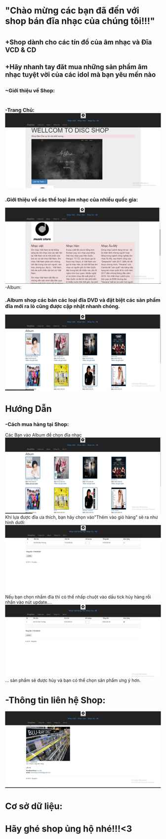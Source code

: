 <h1>"Chào mừng các bạn đã đến với shop bán đĩa nhạc của chúng tôi!!!"<h1>
<h2>+Shop dành cho các tín đồ của âm nhạc và Đĩa VCD & CD<h2>
<h2>+Hãy nhanh tay đăt mua những sản phẩm âm nhạc tuyệt vời của các idol mà bạn yêu mến nào<h2>
<h3>~Giới thiệu về Shop:<h3><br>
-Trang Chủ:<br>
<img src="anh1.jpg" />
<h3>.Giới thiệu về các thể loại âm nhạc của nhiều quốc gia:</h3>
<img src="anh2.jpg" />
-Album:
<h3>.Album shop các bán các loại đĩa DVD và đặt biệt các sản phẩm đĩa mới ra lò cũng được cập nhật nhanh chóng.</h3>
<img src="anh3.jpg" />
 <h1>Hướng Dẫn</h1>
<h3>-Cách mua hàng tại Shop:</h3>
 Các Bạn vào Album để chọn đĩa nhạc
<img src="anh6.jpg" />
 Khi lựa được đĩa ưa thích, bạn hãy chọn vào"Thêm vào giỏ hàng" sẽ ra như hình dưới:
 <img src="anh7.jpg" />
<br>
 Nếu bạn chọn nhầm đĩa thì có thể nhấp chuột vào dấu tick hủy hàng rồi nhấn vào nút update....
<img src="anh8.jpg" />
 ... sản phẩm sẽ được hủy và bạn có thể chọn sản phẩm ưng ý hơn.
<br>
 <h1>-Thông tin liên hệ Shop:</h1>
<img src="anh4.jpg" />
 <h1>Cơ sở dữ liệu:</h1>
 
 <h1> Hãy ghé shop ủng hộ nhé!!!<3</h1>
